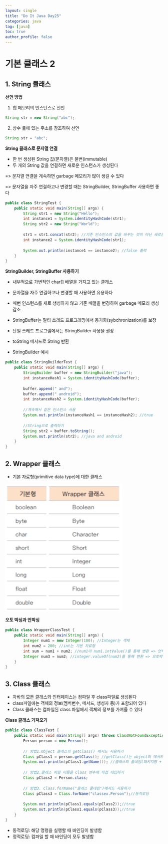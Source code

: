 ```yaml
---
layout: single
title: "Do It Java Day25"
categories: java
tag: [java]
toc: true
author_profile: false  
---
```

# 기본 클래스 2

## 1. String 클래스

**선언 방법**

1. 힙 메모리의 인스턴스로 선언

```java
String str = new String("abc");
```

2. 상수 풀에 있는 주소를 참조하여 선언

```java
String str = "abc";
```



**String 클래스로 문자열 연결**

* 한 번 생성된 String 값(문자열)은 불변(immutable)
* 두 개의 String 값을 연결하면 새로운 인스턴스가 생성된다

=> 문자열 연결을 계속하면 garbage 메모리가 많이 생길 수 있다

=> 문자열을 자주 연결하고나 변경할 때는 StringBuilder, StringBuffer 사용하면 좋다

```java
public class StringTest {
	public static void main(String[] args) {
		String str1 = new String("Hello");
		int instance1 = System.identityHashCode(str1);
		String str2 = new String("World");
		
		str1 = str1.concat(str2); //기존 인스턴스의 값을 바꾸는 것이 아닌 새로운 인스턴스 생성
		int instance2 = System.identityHashCode(str1);
		
		System.out.println(instance1 == instance2); //false 출력
	}
}
```



**StringBuilder, StringBuffer 사용하기**

* 내부적으로 가변적인 char[] 배열을 가지고 있는 클래스
* 문자열을 자주 연결하고나 변경할 때 사용하면 유용하다
* 매번 인스턴스를 새로 생성하지 않고 기존 배열을 변경하여 garbage 메모리 생성 감소
* StringBuffer는 멀티 쓰레드 프로그래밍에서 동기화(sybchronization)를 보장
* 단일 쓰레드 프로그램에서는 StringBuilder 사용을 권장
* toString 메서드로 String 반환



* StringBuilder 예시

```java
public class StringBuilderTest {
	public static void main(String[] args) {
		StringBuilder buffer = new StringBuilder("java");
		int instanceHash1 = System.identityHashCode(buffer);
		
		buffer.append(" and");
		buffer.append(" android");
		int instanceHash2 = System.identityHashCode(buffer);
		
		//계속해서 같은 인스턴스 사용
		System.out.println(instanceHash1 == instanceHash2); //true
		
		//String으로 출력하기
		String str2 = buffer.toString();
		System.out.println(str2); //java and android
	}
}
```



## 2. Wrapper 클래스

* 기본 자료형(primitive data type)에 대한 클래스

<img src="../../images/Do_It_Java/Day25/image1.png" style="zoom: 80%;" />

**오토 박싱과 언박싱**

```java
public class WrapperClassTest {
	public static void main(String[] args) {
		Integer num1 = new Integer(100); //Integer는 객체
		int num2 = 200; //int는 기본 자료형
		int sum = num1 + num2; //num1이 num1.intValue()를 통해 변환 => 언박싱
		Integer num3 = num2; //integer.valueOf(num2)를 통해 변환 => 오토박싱
	}
}
```



## 3. Class 클래스

* 자바의 모든 클래스와 인터페이스는 컴파일 후 class파일로 생성된다
* class파일에는 객체의 정보(멤버변수, 메서드, 생성자 등)가 포함되어 있다
* Class 클래스는 컴파일된 class 파일에서 객체의 정보를 가져올 수 있다



**Class 클래스 가져오기**

```java
public class ClassTest {
	public static void main(String[] args) throws ClassNotFoundException {
		Person person = new Person();
		
		// 방법1.Object 클래스의 getClass() 메서드 사용하기
		Class pClass1 = person.getClass(); //getClass()는 object의 메서드로 Class 클래스를 반환해준다
		System.out.println(pClass1.getName()); //클래스의 풀네임(패키지명 + 클래스명)
		
		// 방법2.클래스 파일 이름을 Class 변수에 직접 대입하기
		Class pClass2 = Person.class; 
		
		// 방법3. Class.forName("클래스 풀네임")메서드 사용하기
		Class pClass3 = Class.forName("classex.Person");//동적로딩
		
		System.out.println(pClass1.equals(pClass2));//true
		System.out.println(pClass1.equals(pClass3));//true
	}
}
```



* 동적로딩: 해당 명령을 실행할 때 바인딩이 발생함
* 정적로딩: 컴파일 할 때 바인딩이 모두 발생함
